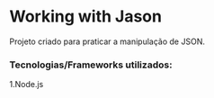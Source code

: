 # Working with Jason

Projeto criado para praticar a manipulação de JSON.

### Tecnologias/Frameworks utilizados:

1.Node.js

